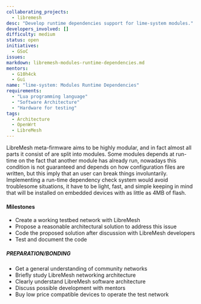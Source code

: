 ```yaml
---
collaborating_projects:
  - libremesh
desc: "Develop runtime dependencies support for lime-system modules."
developers_involved: []
difficulty: medium
status: open
initiatives:
  - GSoC
issues:
markdown: libremesh-modules-runtime-dependencies.md
mentors:
  - G10h4ck
  - Gui
name: "lime-system: Modules Runtime Dependencies"
requirements:
  - "Lua programming language"
  - "Software Architecture"
  - "Hardware for testing"
tags:
  - Architecture
  - OpenWrt
  - LibreMesh
---
```



LibreMesh meta-firmware aims to be highly modular, and in fact almost all parts
it consist of are split into modules. Some modules depends at run-time on the
fact that another module has already run, nowadays this condition is not
guaranteed and depends on how configuration files are written, but this imply
that an user can break things involuntarily.
Implementing a run-time dependency check system would avoid troublesome
situations, it have to be light, fast, and simple keeping in mind that will be
installed on embedded devices with as little as 4MB of flash.


#### Milestones

* Create a working testbed network with LibreMesh
* Propose a reasonable architectural solution to address this issue
* Code the proposed solution after discussion with LibreMesh developers
* Test and document the code


##### PREPARATION/BONDING

* Get a general understanding of community networks
* Briefly study LibreMesh networking architecture
* Clearly understand LibreMesh software architecture
* Discuss possible development with mentors
* Buy low price compatible devices to operate the test network
